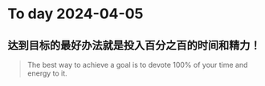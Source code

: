 
# To day 2024-04-05


## 达到目标的最好办法就是投入百分之百的时间和精力！
> The best way to achieve a goal is to devote 100% of your time and energy to it.

    
